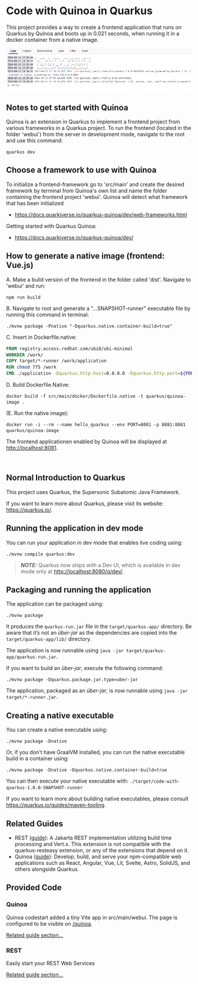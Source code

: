 # Code with Quinoa in Quarkus

This project provides a way to create a frontend application that runs on Quarkus by Quinoa and boots up in 0.021 seconds, when running it in a docker container from a native image. 

![alt text](image.png)


## Notes to get started with Quinoa


Quinoa is an extension in Quarkus to implement a frontend project from various frameworks in a Quarkus project. To run the frontend (located in the folder 'webui') from the server in development mode, navigate to the root and use this command:
```shell script
quarkus dev
```

## Choose a framework to use with Quinoa

To initialize a frontend-framework go to 'src/main' and create the desired framework by terminal from Quinoa's own list and name the folder containing the frontend project 'webui'. Quinoa will detect what framework that has been initialized
- https://docs.quarkiverse.io/quarkus-quinoa/dev/web-frameworks.html


Getting started with Quarkus Quinoa:
- https://docs.quarkiverse.io/quarkus-quinoa/dev/


## How to generate a native image (frontend: Vue.js)

A. Make a build version of the frontend in the folder called 'dist'. Navigate to 'webui' and run: 

```shell script
npm run build
```

B. Navigate to root and generate a "...SNAPSHOT-runner" executable file by running this command in terminal: 

```shell script
./mvnw package -Pnative "-Dquarkus.native.container-build=true"
```

C. Insert in Dockerfile.native:

```dockerfile
FROM registry.access.redhat.com/ubi8/ubi-minimal
WORKDIR /work/
COPY target/*-runner /work/application
RUN chmod 775 /work
CMD ./application -Dquarkus.http.host=0.0.0.0 -Dquarkus.http.port=${PORT}
```

D. Build Dockerfile.Native: 

```shell script
docker build -f src/main/docker/Dockerfile.native -t quarkus/quinoa-image .
```

(E. Run the native image): 

```shell script
docker run -i --rm --name hello_quarkus --env PORT=8081 -p 8081:8081 quarkus/quinoa-image   
```
The frontend applicationen enabled by Quinoa will be displayed at <http://localhost:8081>.


&nbsp;

## Normal Introduction to Quarkus

This project uses Quarkus, the Supersonic Subatomic Java Framework.

If you want to learn more about Quarkus, please visit its website: <https://quarkus.io/>.

## Running the application in dev mode

You can run your application in dev mode that enables live coding using:

```shell script
./mvnw compile quarkus:dev
```

> **_NOTE:_**  Quarkus now ships with a Dev UI, which is available in dev mode only at <http://localhost:8080/q/dev/>.

## Packaging and running the application

The application can be packaged using:

```shell script
./mvnw package
```

It produces the `quarkus-run.jar` file in the `target/quarkus-app/` directory.
Be aware that it’s not an _über-jar_ as the dependencies are copied into the `target/quarkus-app/lib/` directory.

The application is now runnable using `java -jar target/quarkus-app/quarkus-run.jar`.

If you want to build an _über-jar_, execute the following command:

```shell script
./mvnw package -Dquarkus.package.jar.type=uber-jar
```

The application, packaged as an _über-jar_, is now runnable using `java -jar target/*-runner.jar`.

## Creating a native executable

You can create a native executable using:

```shell script
./mvnw package -Dnative
```

Or, if you don't have GraalVM installed, you can run the native executable build in a container using:

```shell script
./mvnw package -Dnative -Dquarkus.native.container-build=true
```

You can then execute your native executable with: `./target/code-with-quarkus-1.0.0-SNAPSHOT-runner`

If you want to learn more about building native executables, please consult <https://quarkus.io/guides/maven-tooling>.

## Related Guides

- REST ([guide](https://quarkus.io/guides/rest)): A Jakarta REST implementation utilizing build time processing and
  Vert.x. This extension is not compatible with the quarkus-resteasy extension, or any of the extensions that depend on
  it.
- Quinoa ([guide](https://quarkiverse.github.io/quarkiverse-docs/quarkus-quinoa/dev/index.html)): Develop, build, and
  serve your npm-compatible web applications such as React, Angular, Vue, Lit, Svelte, Astro, SolidJS, and others
  alongside Quarkus.

## Provided Code

### Quinoa

Quinoa codestart added a tiny Vite app in src/main/webui. The page is configured to be visible on <a href="/quinoa">
/quinoa</a>.

[Related guide section...](https://quarkiverse.github.io/quarkiverse-docs/quarkus-quinoa/dev/index.html)

### REST

Easily start your REST Web Services

[Related guide section...](https://quarkus.io/guides/getting-started-reactive#reactive-jax-rs-resources)
